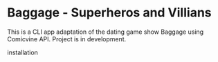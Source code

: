 # Baggage - Superheros and Villians
This is a CLI app adaptation of the dating game show Baggage using Comicvine API. Project is in development.

installation

